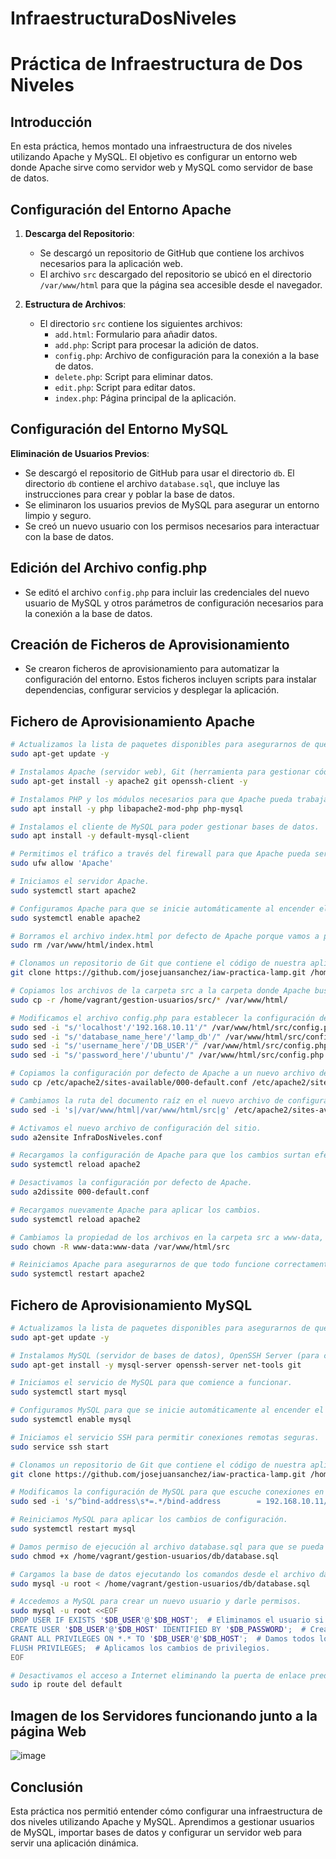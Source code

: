 # InfraestructuraDosNiveles

# Práctica de Infraestructura de Dos Niveles

## Introducción
En esta práctica, hemos montado una infraestructura de dos niveles utilizando Apache y MySQL. El objetivo es configurar un entorno web donde Apache sirve como servidor web y MySQL como servidor de base de datos.

## Configuración del Entorno Apache
1. **Descarga del Repositorio**:
   - Se descargó un repositorio de GitHub que contiene los archivos necesarios para la aplicación web.
   - El archivo `src` descargado del repositorio se ubicó en el directorio `/var/www/html` para que la página sea accesible desde el navegador.

2. **Estructura de Archivos**:
   - El directorio `src` contiene los siguientes archivos:
     - `add.html`: Formulario para añadir datos.
     - `add.php`: Script para procesar la adición de datos.
     - `config.php`: Archivo de configuración para la conexión a la base de datos.
     - `delete.php`: Script para eliminar datos.
     - `edit.php`: Script para editar datos.
     - `index.php`: Página principal de la aplicación.

## Configuración del Entorno MySQL
  **Eliminación de Usuarios Previos**:
   - Se descargó el repositorio de GitHub para usar el directorio `db`. El directorio `db` contiene el archivo `database.sql`, que incluye las instrucciones para crear y poblar la base de datos.
   - Se eliminaron los usuarios previos de MySQL para asegurar un entorno limpio y seguro.
   - Se creó un nuevo usuario con los permisos necesarios para interactuar con la base de datos.

## Edición del Archivo config.php
- Se editó el archivo `config.php` para incluir las credenciales del nuevo usuario de MySQL y otros parámetros de configuración necesarios para la conexión a la base de datos.

## Creación de Ficheros de Aprovisionamiento
- Se crearon ficheros de aprovisionamiento para automatizar la configuración del entorno. Estos ficheros incluyen scripts para instalar dependencias, configurar servicios y desplegar la aplicación.

## Fichero de Aprovisionamiento Apache

```bash
# Actualizamos la lista de paquetes disponibles para asegurarnos de que todo esté actualizado.
sudo apt-get update -y

# Instalamos Apache (servidor web), Git (herramienta para gestionar código) y OpenSSH Client (para conexiones seguras).
sudo apt-get install -y apache2 git openssh-client -y

# Instalamos PHP y los módulos necesarios para que Apache pueda trabajar con PHP y conectarse a MySQL.
sudo apt install -y php libapache2-mod-php php-mysql

# Instalamos el cliente de MySQL para poder gestionar bases de datos.
sudo apt install -y default-mysql-client

# Permitimos el tráfico a través del firewall para que Apache pueda ser accedido desde fuera.
sudo ufw allow 'Apache'

# Iniciamos el servidor Apache.
sudo systemctl start apache2

# Configuramos Apache para que se inicie automáticamente al encender el servidor.
sudo systemctl enable apache2

# Borramos el archivo index.html por defecto de Apache porque vamos a poner nuestro propio contenido.
sudo rm /var/www/html/index.html

# Clonamos un repositorio de Git que contiene el código de nuestra aplicación.
git clone https://github.com/josejuansanchez/iaw-practica-lamp.git /home/vagrant/gestion-usuarios

# Copiamos los archivos de la carpeta src a la carpeta donde Apache busca los archivos para mostrar.
sudo cp -r /home/vagrant/gestion-usuarios/src/* /var/www/html/

# Modificamos el archivo config.php para establecer la configuración de la base de datos.
sudo sed -i "s/'localhost'/'192.168.10.11'/" /var/www/html/src/config.php
sudo sed -i "s/'database_name_here'/'lamp_db'/" /var/www/html/src/config.php
sudo sed -i "s/'username_here'/'DB_USER'/" /var/www/html/src/config.php
sudo sed -i "s/'password_here'/'ubuntu'/" /var/www/html/src/config.php

# Copiamos la configuración por defecto de Apache a un nuevo archivo de configuración.
sudo cp /etc/apache2/sites-available/000-default.conf /etc/apache2/sites-available/InfraDosNiveles.conf

# Cambiamos la ruta del documento raíz en el nuevo archivo de configuración.
sudo sed -i 's|/var/www/html|/var/www/html/src|g' /etc/apache2/sites-available/InfraDosNiveles.conf

# Activamos el nuevo archivo de configuración del sitio.
sudo a2ensite InfraDosNiveles.conf

# Recargamos la configuración de Apache para que los cambios surtan efecto.
sudo systemctl reload apache2

# Desactivamos la configuración por defecto de Apache.
sudo a2dissite 000-default.conf

# Recargamos nuevamente Apache para aplicar los cambios.
sudo systemctl reload apache2

# Cambiamos la propiedad de los archivos en la carpeta src a www-data, que es el usuario de Apache.
sudo chown -R www-data:www-data /var/www/html/src

# Reiniciamos Apache para asegurarnos de que todo funcione correctamente con la nueva configuración.
sudo systemctl restart apache2
```


## Fichero de Aprovisionamiento MySQL

```bash
# Actualizamos la lista de paquetes disponibles para asegurarnos de que todo esté actualizado.
sudo apt-get update -y

# Instalamos MySQL (servidor de bases de datos), OpenSSH Server (para conexiones seguras), net-tools (herramientas de red) y Git.
sudo apt-get install -y mysql-server openssh-server net-tools git

# Iniciamos el servicio de MySQL para que comience a funcionar.
sudo systemctl start mysql

# Configuramos MySQL para que se inicie automáticamente al encender el servidor.
sudo systemctl enable mysql

# Iniciamos el servicio SSH para permitir conexiones remotas seguras.
sudo service ssh start

# Clonamos un repositorio de Git que contiene el código de nuestra aplicación.
git clone https://github.com/josejuansanchez/iaw-practica-lamp.git /home/vagrant/gestion-usuarios

# Modificamos la configuración de MySQL para que escuche conexiones en la dirección IP específica.
sudo sed -i 's/^bind-address\s*=.*/bind-address        = 192.168.10.11/' /etc/mysql/mysql.conf.d/mysqld.cnf

# Reiniciamos MySQL para aplicar los cambios de configuración.
sudo systemctl restart mysql

# Damos permiso de ejecución al archivo database.sql para que se pueda ejecutar como un script.
sudo chmod +x /home/vagrant/gestion-usuarios/db/database.sql

# Cargamos la base de datos ejecutando los comandos desde el archivo database.sql en MySQL como usuario root.
sudo mysql -u root < /home/vagrant/gestion-usuarios/db/database.sql

# Accedemos a MySQL para crear un nuevo usuario y darle permisos.
sudo mysql -u root <<EOF
DROP USER IF EXISTS '$DB_USER'@'$DB_HOST';  # Eliminamos el usuario si ya existe.
CREATE USER '$DB_USER'@'$DB_HOST' IDENTIFIED BY '$DB_PASSWORD';  # Creamos un nuevo usuario con su contraseña.
GRANT ALL PRIVILEGES ON *.* TO '$DB_USER'@'$DB_HOST';  # Damos todos los permisos a ese usuario.
FLUSH PRIVILEGES;  # Aplicamos los cambios de privilegios.
EOF

# Desactivamos el acceso a Internet eliminando la puerta de enlace predeterminada.
sudo ip route del default
```
## Imagen de los Servidores funcionando junto a la página Web
![image](https://github.com/user-attachments/assets/b3cb170a-2efc-4264-bbe2-ebbc19b2194f)

## Conclusión
Esta práctica nos permitió entender cómo configurar una infraestructura de dos niveles utilizando Apache y MySQL. Aprendimos a gestionar usuarios de MySQL, importar bases de datos y configurar un servidor web para servir una aplicación dinámica.

